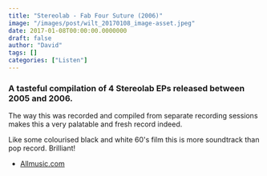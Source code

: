 ```yaml
---
title: "Stereolab - Fab Four Suture (2006)"
image: "/images/post/wilt_20170108_image-asset.jpeg"
date: 2017-01-08T00:00:00.0000000
draft: false
author: "David"
tags: []
categories: ["Listen"]
---
```

### A tasteful compilation of 4 Stereolab EPs released between 2005 and 2006.

 The way this was recorded and compiled from separate recording sessions makes this a very palatable and fresh record indeed.

 Like some colourised black and white 60's film this is more soundtrack than pop record. Brilliant!

-  [Allmusic.com](http://www.allmusic.com/album/fab-four-suture-mw0000351017)
